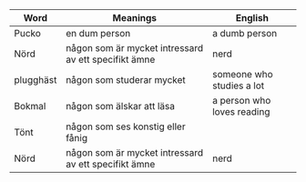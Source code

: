 | Word | Meanings | English |
| ----------- | ----------- | ----------- |
| Pucko | en dum person | a dumb person 
| Nörd | någon som är mycket intressard av ett specifikt ämne | nerd |
| plugghäst | någon som studerar mycket | someone who studies a lot |
| Bokmal | någon som älskar att läsa | a person who loves reading |
| Tönt| någon som ses konstig eller fånig |  |
| Nörd | någon som är mycket intressard av ett specifikt ämne | nerd |


